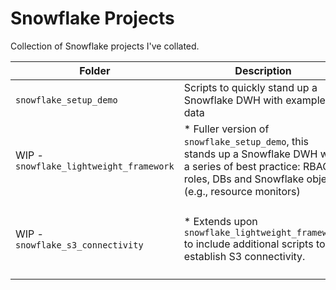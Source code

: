 # Snowflake Projects

Collection of Snowflake projects I've collated.

| Folder | Description                  | Comments |
| -------| -----------------------------| -------- |
| `snowflake_setup_demo` | Scripts to quickly stand up a Snowflake DWH with example data | - |
| WIP - `snowflake_lightweight_framework` | * Fuller version of `snowflake_setup_demo`, this stands up a Snowflake DWH with a series of best practice: RBAC roles, DBs and Snowflake objects (e.g., resource monitors) | * Marked as WIP as it's done, but just want to do some housekeeping.<br/>* Original repo can be found here - [snowflake_lightweight_framework](https://github.com/paulf-999/snowflake_lightweight_framework) |
| WIP - `snowflake_s3_connectivity` | * Extends upon `snowflake_lightweight_framework` to include additional scripts to establish S3 connectivity. | <br/>* Similarly marked as WIP as it's done, but just want to do some housekeeping.<br/>* Original repo can be found here [snowflake_s3_connectivity](https://github.com/paulf-999/snowflake_s3_connectivity) |
